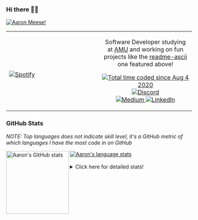 ### Hi there 👋🏻
[![Aaron Meese!](https://user-images.githubusercontent.com/17814535/88975338-a2aabf00-d27f-11ea-963f-8a19608716b4.png)](https://github.com/ajmeese7/readme-ascii "README ASCII")

<!-- Modified from project here: https://github.com/novatorem/novatorem -->
<table width="100%"> 
  <tr>
  <td width="50%">
      
&nbsp; <br> [![Spotify](https://ajmeese7.vercel.app/api/spotify)](https://open.spotify.com/user/ajmeese)

  </td>
  <td width="50%">
    <p align="center">
    Software Developer studying at <a href="https://www.amu.apus.edu/">AMU</a> and working on fun 
    projects like the <a href="https://github.com/ajmeese7/readme-ascii">readme-ascii</a> one featured above!
    </p>
    <p align="center">
      <a href="https://wakatime.com/@f726891d-3b02-46cd-9b60-e8c59f9e2b14">
        <img src="https://wakatime.com/badge/user/f726891d-3b02-46cd-9b60-e8c59f9e2b14.svg" alt="Total time coded since Aug 4 2020" title="WakaTime" />
      </a>
      <a href="http://link.aaronmeese.com/discord">
        <img src="https://img.shields.io/badge/discord-ajmeese7%234835-369?style=flat-square&logo=discord&logoColor=white&color=purple" alt="Discord" title="Discord">
      </a>
      <br />
      <a href="https://link.aaronmeese.com/medium">
        <img src="https://img.shields.io/badge/medium-ajmeese7-1DB954?style=flat-square&logo=medium&logoColor=white" alt="Medium" title="Medium">
      </a>
      <a href="https://link.aaronmeese.com/linkedin">
        <img src="https://img.shields.io/badge/linkedIn-aaronmeese-1DB954?style=flat-square&logo=linkedin&logoColor=white&color=blue" alt="LinkedIn" title="LinkedIn">
      </a>
    </p>
  </td>

</table>

[//]: <> (The `&nbsp;` is to have Aphelion take up more space)

### GitHub Stats ###
*NOTE: Top languages does not indicate skill level, it's a GitHub metric of which languages I have the most code in on GitHub*

<a href="https://profile-summary-for-github.com/user/ajmeese7">
  <img align="left" height="170px" src="https://github-readme-stats.vercel.app/api?username=ajmeese7&show_icons=true&line_height=27&count_private=true&include_all_commits=true" alt="Aaron's GitHub stats"/>
  <img src="https://github-readme-stats.vercel.app/api/top-langs/?username=ajmeese7&hide_langs_below=5&layout=compact" alt="Aaron's language stats"/>
</a>

<br />
<br />
<details>
<summary>Click here for detailed stats!</summary>

### :zap: Recent Activity
<!--START_SECTION:activity-->
1. 🎉 Merged PR [#8](https://github.com/ajmeese7/where-temperature/pull/8) in [ajmeese7/where-temperature](https://github.com/ajmeese7/where-temperature)
2. 🎉 Merged PR [#15](https://github.com/ajmeese7/coupon-booked/pull/15) in [ajmeese7/coupon-booked](https://github.com/ajmeese7/coupon-booked)
3. 🗣 Commented on [#5091](https://github.com/openemr/openemr/issues/5091) in [openemr/openemr](https://github.com/openemr/openemr)
4. 🗣 Commented on [#5091](https://github.com/openemr/openemr/issues/5091) in [openemr/openemr](https://github.com/openemr/openemr)
5. ❗️ Opened issue [#75](https://github.com/ttskch/select2-bootstrap4-theme/issues/75) in [ttskch/select2-bootstrap4-theme](https://github.com/ttskch/select2-bootstrap4-theme)
<!--END_SECTION:activity-->

### 🧐 Waka Stats
<!--START_SECTION:waka-->
![Code Time](http://img.shields.io/badge/Code%20Time-933%20hrs%2048%20mins-blue)

**🐱 My GitHub Data** 

> 🏆 468 Contributions in the Year 2022
 > 
> 📦 356.7 kB Used in GitHub's Storage 
 > 
> 💼 Opted to Hire
 > 
> 📜 71 Public Repositories 
 > 
> 🔑 24 Private Repositories  
 > 
**I'm an Early 🐤** 

```text
🌞 Morning    267 commits    ██████░░░░░░░░░░░░░░░░░░░   25.95% 
🌆 Daytime    380 commits    █████████░░░░░░░░░░░░░░░░   36.93% 
🌃 Evening    369 commits    █████████░░░░░░░░░░░░░░░░   35.86% 
🌙 Night      13 commits     ░░░░░░░░░░░░░░░░░░░░░░░░░   1.26%

```
📅 **I'm Most Productive on Sunday** 

```text
Monday       123 commits    ███░░░░░░░░░░░░░░░░░░░░░░   11.95% 
Tuesday      164 commits    ████░░░░░░░░░░░░░░░░░░░░░   15.94% 
Wednesday    128 commits    ███░░░░░░░░░░░░░░░░░░░░░░   12.44% 
Thursday     146 commits    ███░░░░░░░░░░░░░░░░░░░░░░   14.19% 
Friday       124 commits    ███░░░░░░░░░░░░░░░░░░░░░░   12.05% 
Saturday     170 commits    ████░░░░░░░░░░░░░░░░░░░░░   16.52% 
Sunday       174 commits    ████░░░░░░░░░░░░░░░░░░░░░   16.91%

```


📊 **This Week I Spent My Time On** 

```text
⌚︎ Time Zone: America/New_York

💬 Programming Languages: 
PHP                      12 hrs 12 mins      ███████░░░░░░░░░░░░░░░░░░   31.44% 
TypeScript               8 hrs 34 mins       █████░░░░░░░░░░░░░░░░░░░░   22.07% 
JavaScript               4 hrs 34 mins       ███░░░░░░░░░░░░░░░░░░░░░░   11.77% 
Markdown                 4 hrs 19 mins       ██░░░░░░░░░░░░░░░░░░░░░░░   11.15% 
Other                    2 hrs 40 mins       █░░░░░░░░░░░░░░░░░░░░░░░░   6.91%

🐱‍💻 Projects: 
sleep-from-home          14 hrs 28 mins      █████████░░░░░░░░░░░░░░░░   37.27% 
meese.enterprises        10 hrs 37 mins      ██████░░░░░░░░░░░░░░░░░░░   27.37% 
Unknown Project          4 hrs 9 mins        ██░░░░░░░░░░░░░░░░░░░░░░░   10.69% 
karameese.com            2 hrs 36 mins       █░░░░░░░░░░░░░░░░░░░░░░░░   6.7% 
my-homepage              2 hrs 30 mins       █░░░░░░░░░░░░░░░░░░░░░░░░   6.46%

```

**I Mostly Code in JavaScript** 

```text
JavaScript               32 repos            █████████████░░░░░░░░░░░░   51.61% 
HTML                     8 repos             ███░░░░░░░░░░░░░░░░░░░░░░   12.9% 
Java                     4 repos             █░░░░░░░░░░░░░░░░░░░░░░░░   6.45% 
Python                   4 repos             █░░░░░░░░░░░░░░░░░░░░░░░░   6.45% 
Elixir                   2 repos             ░░░░░░░░░░░░░░░░░░░░░░░░░   3.23%

```



 Last Updated on 06/04/2022 00:07:20 UTC
<!--END_SECTION:waka-->
</details>
